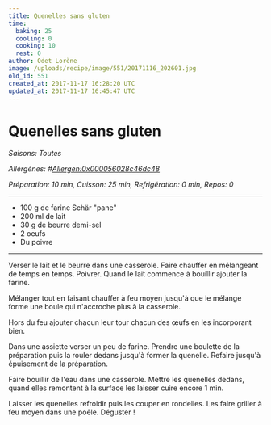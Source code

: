 ```yaml
---
title: Quenelles sans gluten
time:
  baking: 25
  cooling: 0
  cooking: 10
  rest: 0
author: Odet Lorène
image: /uploads/recipe/image/551/20171116_202601.jpg
old_id: 551
created_at: 2017-11-17 16:28:20 UTC
updated_at: 2017-11-17 16:45:47 UTC
---
```


# Quenelles sans gluten

_Saisons: Toutes_

_Allèrgènes: #<Allergen:0x000056028c46dc48>_

_Préparation: 10 min, Cuisson: 25 min, Refrigération: 0 min, Repos: 0_

---

- 100 g de farine Schär "pane"
- 200 ml de lait
- 30 g de beurre demi-sel
- 2 oeufs
- Du poivre

---

Verser le lait et le beurre dans une casserole. Faire chauffer en mélangeant de temps en temps. Poivrer. Quand le lait commence à bouillir ajouter la farine.

Mélanger tout en faisant chauffer à feu moyen jusqu'à que le mélange forme une boule qui n'accroche plus à la casserole.

Hors du feu ajouter chacun leur tour chacun des œufs en les incorporant bien.

Dans une assiette verser un peu de farine. Prendre une boulette de la préparation puis la rouler dedans jusqu'à former la quenelle. Refaire jusqu'à épuisement de la préparation.

Faire bouillir de l'eau dans une casserole. Mettre les quenelles dedans, quand elles remontent à la surface les laisser cuire encore 1 min.

Laisser les quenelles refroidir puis les couper en rondelles. Les faire griller à feu moyen dans une poêle. Déguster !
